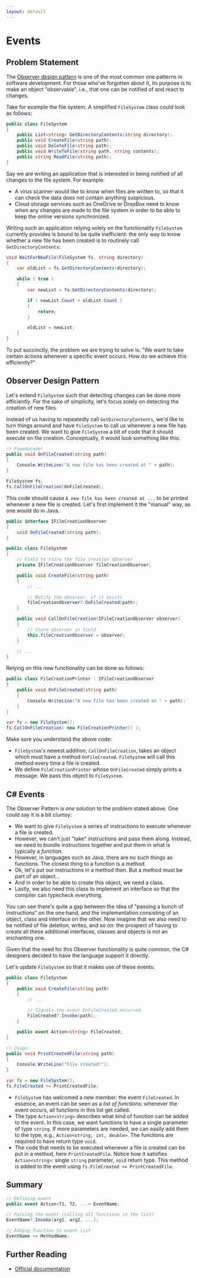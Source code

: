 ```yaml
---
layout: default
---
```

# Events

## Problem Statement

The [Observer design pattern](https://en.wikipedia.org/wiki/Observer_pattern) is
one of the most common one patterns in software development. For those who've
forgotten about it, its purpose is to make an object "observable", i.e.,
that one can be notified of and react to changes.

Take for example the file system. A simplified `FileSystem` class could look as follows:

```csharp
public class FileSystem
{
    public List<string> GetDirectoryContents(string directory);
    public void CreateFile(string path);
    public void DeleteFile(string path);
    public void WriteToFile(string path, string contents);
    public string ReadFile(string path);
}
```

Say we are writing an application that is interested in being
notified of all changes to the file system. For example:

* A virus scanner would like to know when files are written to, so that
  it can check the data does not contain anything suspicious.
* Cloud storage services such as OneDrive or DropBox need
  to know when any changes are made to the file system in order
  to be able to keep the online versions synchronized.

Writing such an application relying solely on the functionality
`FileSystem` currently provides is bound to be quite inefficient:
the only way to know whether a new file
has been created is to routinely call `GetDirectoryContents`:

```csharp
void WaitForNewFile(FileSystem fs, string directory)
{
    var oldList = fs.GetDirectoryContents(directory);

    while ( true )
    {
        var newList = fs.GetDirectoryContents(directory);

        if ( newList.Count > oldList.Count )
        {
            return;
        }

        oldList = newList;
    }
}
```

To put succinctly, the problem we are trying to solve
is: "We want to take certain actions whenever
a specific event occurs. How do we achieve this efficiently?"

## Observer Design Pattern

Let's extend `FileSystem` such that detecting
changes can be done more efficiently.
For the sake of simplicity,
let's focus solely on detecting the
creation of new files.

Instead of us having to repeatedly call `GetDirectoryContents`,
we'd like to turn things around and have `FileSystem` to
call us whenever a new file has been created.
We want to give `FileSystem` a bit of code that it should
execute on file creation. Conceptually, it would look something like this:

```csharp
// Pseudocode!
public void OnFileCreated(string path)
{
    Console.WriteLine("A new file has been created at " + path);
}

FileSystem fs;
fs.CallOnFileCreation(OnFileCreated);
```

This code should cause `A new file has been created at ...` to be printed
whenever a new file is created. Let's first implement it the "manual" way,
as one would do in Java.

```csharp
public interface IFileCreationObserver
{
    void OnFileCreated(string path);
}

public class FileSystem
{
    // Field to store the file creation observer
    private IFileCreationObserver fileCreationObserver;

    public void CreateFile(string path)
    {
        // ...

        // Notify the observer, if it exists
        fileCreationObserver?.OnFileCreated(path);
    }

    public void CallOnFileCreation(IFileCreationObserver observer)
    {
        // Store observer in field
        this.fileCreationObserver = observer;
    }

    // ...
}
```

Relying on this new functionality can be done as follows:

```csharp
public class FileCreationPrinter : IFileCreationObserver
{
    public void OnFileCreated(string path)
    {
        Console.WriteLine("A new file has been created at " + path);
    }
}

var fs = new FileSystem();
fs.CallOnFileCreation( new FileCreationPrinter() );
```

Make sure you understand the above code:

* `FileSystem`'s newest addition, `CallOnFileCreation`, takes
  an object which must have a method `OnFileCreated`.
  `FileSystem` will call this method every time a file is created.
* We define `FileCreationPrinter` whose `OnFileCreated` simply
  prints a message. We pass this object to `FileSystem`.

## C# Events

The Observer Pattern is *one* solution to the problem stated above.
One could say it is a bit clumsy:

* We want to give `FileSystem` a series of instructions to execute whenever
  a file is created.
* However, we can't just "take" instructions and pass them along.
  Instead, we need to bundle instructions together and put them in
  what is typically a *function*.
* However, in languages such as Java, there are no such things as functions.
  The closest thing to a function is a method.
* Ok, let's put our instructions in a method then.
  But a method must be part of an object...
* And in order to be able to create this object, we need a class.
* Lastly, we also need this class to implement an interface
  so that the compiler can typecheck everything.

You can see there's quite a gap between the idea of "passing a bunch of instructions"
on the one hand, and the implementation consisting of an object, class and interface
on the other. Now imagine that we also need to be notified of file deletion,
writes, and so on: the prospect of having to create all these additional interfaces,
classes and objects is not an enchanting one.

Given that the need for this Observer functionality is quite common,
the C# designers decided to have the language support it directly.

Let's update `FileSystem` so that it makes use of these events:

```csharp
public class FileSystem
{
    public void CreateFile(string path)
    {
        // ...

        // Signals the event OnFileCreated occurred
        FileCreated?.Invoke(path);
    }

    public event Action<string> FileCreated;
}

// Usage:
public void PrintCreatedFile(string path)
{
    Console.WriteLine("File created!");
}

var fs = new FileSystem();
fs.FileCreated += PrintCreatedFile;
```

* `FileSystem` has welcomed a new member: the event `FileCreated`.
  In essence, an event can be seen as a *list of functions*:
  whenever the event occurs, all functions in this list get called.
* The type `Action<string>` describes what kind of function
  can be added to the event. In this case, we want
  functions to have a single parameter of type `string`. If more parameters
  are needed, we can easily add them to the type, e.g., `Action<string, int, double>`.
  The functions are required to have return type `void`.
* The code that needs to be executed whenever a file is created
  can be put in a method, here `PrintCreatedFile`. Notice how
  it satisfies `Action<string>`: single `string` parameter, `void` return type.
  This method is added to the event using `fs.FileCreated += PrintCreatedFile`.

## Summary

```csharp
// Defining event
public event Action<T1, T2, ...> EventName;

// Raising the event (calling all functions in the list)
EventName?.Invoke(arg1, arg2, ...);

// Adding function to event list
EventName += MethodName;
```

## Further Reading

* [Official documentation](https://docs.microsoft.com/en-us/dotnet/csharp/programming-guide/events/index)
